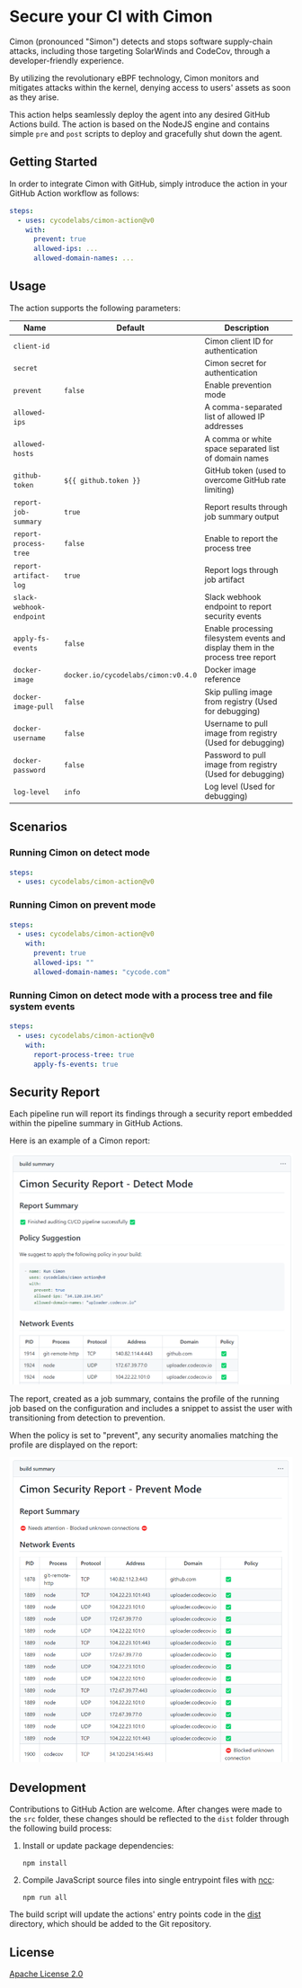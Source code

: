 # Secure your CI with Cimon

Cimon (pronounced "Simon") detects and stops software supply-chain attacks, including those targeting SolarWinds and CodeCov, through a developer-friendly experience.

By utilizing the revolutionary eBPF technology, Cimon monitors and mitigates attacks within the kernel, denying access to users' assets as soon as they arise.

This action helps seamlessly deploy the agent into any desired GitHub Actions build. The action is based on the NodeJS engine and contains simple `pre` and `post` scripts to deploy and gracefully shut down the agent.

## Getting Started

In order to integrate Cimon with GitHub, simply introduce the action in your GitHub Action workflow as follows:

``` yaml
steps:
  - uses: cycodelabs/cimon-action@v0
    with:
      prevent: true
      allowed-ips: ...
      allowed-domain-names: ...
```

## Usage

The action supports the following parameters:

| Name                     | Default                             | Description                                                                     |
|--------------------------|-------------------------------------|---------------------------------------------------------------------------------|
| `client-id`              |                                     | Cimon client ID for authentication                                              |
| `secret`                 |                                     | Cimon secret for authentication                                                 |
| `prevent`                | `false`                             | Enable prevention mode                                                          |
| `allowed-ips`            |                                     | A comma-separated list of allowed IP addresses                                  |
| `allowed-hosts`          |                                     | A comma or white space separated list of domain names                           |
| `github-token`           | `${{ github.token }}`               | GitHub token (used to overcome GitHub rate limiting)                            |
| `report-job-summary`     | `true`                              | Report results through job summary output                                       |
| `report-process-tree`    | `false`                             | Enable to report the process tree                                               |
| `report-artifact-log`    | `true`                              | Report logs through job artifact                                                |
| `slack-webhook-endpoint` |                                     | Slack webhook endpoint to report security events                                |
| `apply-fs-events`        | `false`                             | Enable processing filesystem events and display them in the process tree report |
| `docker-image`           | `docker.io/cycodelabs/cimon:v0.4.0` | Docker image reference                                                          |
| `docker-image-pull`      | `false`                             | Skip pulling image from registry (Used for debugging)                           |
| `docker-username`        | `false`                             | Username to pull image from registry (Used for debugging)                       |
| `docker-password`        | `false`                             | Password to pull image from registry (Used for debugging)                       |
| `log-level`              | `info`                              | Log level (Used for debugging)                                                  |

## Scenarios

### Running Cimon on detect mode

``` yaml
steps:
  - uses: cycodelabs/cimon-action@v0
```

### Running Cimon on prevent mode

``` yaml
steps:
  - uses: cycodelabs/cimon-action@v0
    with:
      prevent: true
      allowed-ips: ""
      allowed-domain-names: "cycode.com"
```

### Running Cimon on detect mode with a process tree and file system events

``` yaml
steps:
  - uses: cycodelabs/cimon-action@v0
    with:
      report-process-tree: true
      apply-fs-events: true
```
## Security Report

Each pipeline run will report its findings through a security report embedded within the pipeline summary in GitHub Actions. 

Here is an example of a Cimon report:

![](./pics/detect-report.png)

The report, created as a job summary, contains the profile of the running job based on the configuration and includes a snippet to assist the user with transitioning from detection to prevention.

When the policy is set to "prevent", any security anomalies matching the profile are displayed on the report:

![](./pics/prevent-report.png)

## Development

Contributions to GitHub Action are welcome. After changes were made to the `src` folder, these changes should be reflected to the `dist` folder through the following build process:

1. Install or update package dependencies:
   ```
   npm install
   ```
2. Compile JavaScript source files into single entrypoint files with [ncc]:
   ```
   npm run all
   ```

The build script will update the actions' entry points code in the [dist](dist) directory, which should be added to the Git repository.

[ncc]: https://github.com/vercel/ncc

## License

[Apache License 2.0](./LICENSE.md)